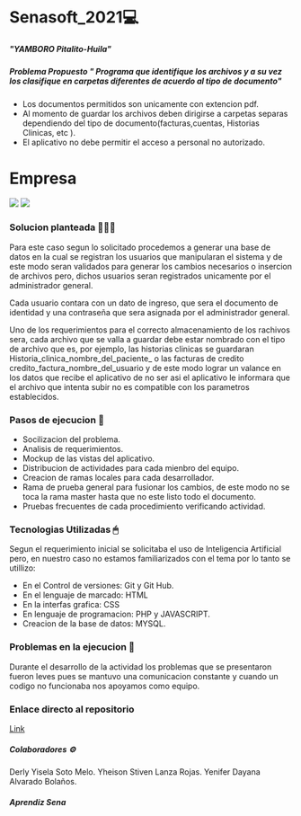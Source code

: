 # Senasoft_2021💻
##### "YAMBORO Pitalito-Huila"
##### Problema Propuesto " Programa que identifique los archivos y a su vez los clasifique en carpetas diferentes de acuerdo al tipo de documento"
- Los documentos permitidos son unicamente con extencion pdf.
- Al momento de guardar los archivos deben dirigirse a carpetas separas dependiendo del tipo de documento(facturas,cuentas, Historias Clinicas, etc  ).
- El aplicativo no debe permitir el acceso a personal no autorizado.

# Empresa

![](https://img.shields.io/github/stars/pandao/editor.md.svg) ![](https://img.shields.io/github/forks/pandao/editor.md.svg)



### Solucion planteada    👨🏽‍💻

Para este caso segun lo solicitado procedemos a generar una base de datos en la cual se registran los usuarios que manipularan el sistema y de este modo seran validados para generar los cambios necesarios o insercion de archivos pero, dichos usuarios seran registrados unicamente por el administrador general.

Cada usuario contara con un dato de ingreso, que sera el documento de identidad y una contraseña que sera asignada por el administrador general.

Uno de los requerimientos para el correcto almacenamiento de los rachivos sera, cada archivo que se valla a guardar debe estar nombrado con el tipo de archivo que es, por ejemplo, las historias clinicas se guardaran Historia_clinica_nombre_del_paciente_ o las facturas de credito  credito_factura_nombre_del_usuario y de este modo lograr un valance en los datos que recibe el aplicativo de no ser asi el aplicativo le informara que el archivo que intenta subir no es compatible con los parametros establecidos.

### Pasos de ejecucion    🔗
- Socilizacion del problema.
- Analisis de requerimientos.
- Mockup de las vistas del aplicativo.
- Distribucion de actividades para cada mienbro del equipo.
- Creacion de ramas locales para cada desarrollador.
- Rama de prueba general para fusionar los cambios, de este modo no se toca la rama master hasta que no este listo todo el documento.
- Pruebas frecuentes de cada procedimiento verificando actividad.

### Tecnologias Utilizadas     🖱
Segun el requerimiento inicial se solicitaba el uso de Inteligencia Artificial pero, en nuestro caso  no estamos familiarizados con el tema por lo tanto se utillizo:
- En el Control de versiones: Git y Git Hub.
- En el lenguaje de marcado: HTML
- En la interfas grafica: CSS
- En lenguaje de programacion: PHP y JAVASCRIPT.
- Creacion de la base de datos: MYSQL.

### Problemas en la ejecucion   📌
Durante el desarrollo de la actividad los problemas que se presentaron fueron leves pues se mantuvo una comunicacion constante y cuando un codigo no funcionaba nos apoyamos como equipo.



### Enlace directo al repositorio
[Link](https://pandao.github.io/editor.md/en.html#Senasoft_2021 "Link")

##### Colaboradores      ⚙️
Derly Yisela Soto Melo.
Yheison Stiven Lanza Rojas.
Yenifer Dayana Alvarado Bolaños.

##### Aprendiz Sena